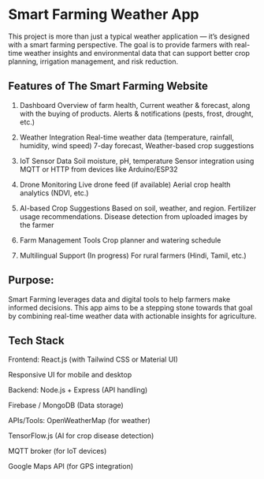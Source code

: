 # Smart Farming Weather App

This project is more than just a typical weather application — it’s designed with a smart farming perspective. The goal is to provide farmers with real-time weather insights and environmental data that can support better crop planning, irrigation management, and risk reduction.

## Features of The Smart Farming Website
1. Dashboard
Overview of farm health, Current weather & forecast, along with the buying of products.
Alerts & notifications (pests, frost, drought, etc.)

2. Weather Integration
Real-time weather data (temperature, rainfall, humidity, wind speed)
7-day forecast, Weather-based crop suggestions

3. IoT Sensor Data
Soil moisture, pH, temperature
Sensor integration using MQTT or HTTP from devices like Arduino/ESP32

4. Drone Monitoring
Live drone feed (if available)
Aerial crop health analytics (NDVI, etc.)

5. AI-based Crop Suggestions
Based on soil, weather, and region. Fertilizer usage recommendations. Disease detection from uploaded images by the farmer

6. Farm Management Tools
Crop planner and watering schedule

7. Multilingual Support (In progress)
For rural farmers (Hindi, Tamil, etc.)


## Purpose: 
Smart Farming leverages data and digital tools to help farmers make informed decisions. This app aims to be a stepping stone towards that goal by combining real-time weather data with actionable insights for agriculture.

## Tech Stack 
Frontend:
React.js (with Tailwind CSS or Material UI)

Responsive UI for mobile and desktop

Backend:
Node.js + Express (API handling)

Firebase / MongoDB (Data storage)

APIs/Tools:
OpenWeatherMap (for weather)

TensorFlow.js (AI for crop disease detection)

MQTT broker (for IoT devices)

Google Maps API (for GPS integration)

